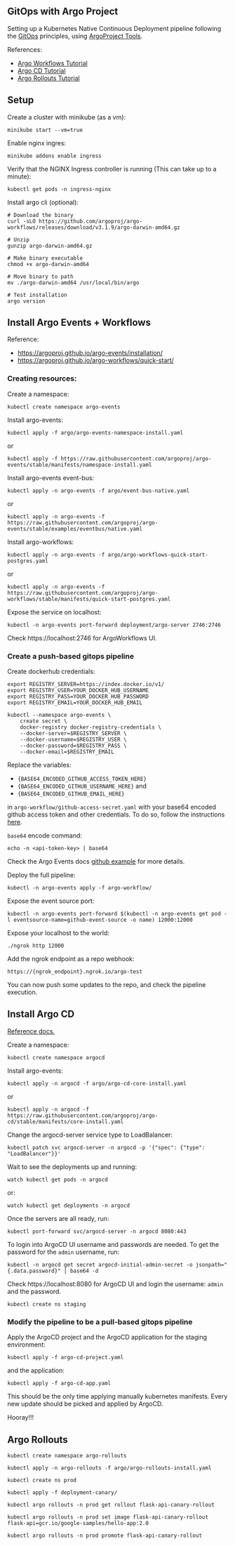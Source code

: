 ## GitOps with Argo Project
Setting up a Kubernetes Native Continuous Deployment pipeline following the 
[GitOps](https://www.gitops.tech/) principles, using 
[ArgoProject Tools](https://argoproj.github.io/).

References:
- [Argo Workflows Tutorial](https://www.youtube.com/watch?v=UMaivwrAyTA)
- [Argo CD Tutorial](https://www.youtube.com/watch?v=vpWQeoaiRM4)
- [Argo Rollouts Tutorial](https://www.youtube.com/watch?v=84Ky0aPbHvY)


## Setup

Create a cluster with minikube (as a vm):
```
minikube start --vm=true
```

Enable nginx ingres:
```
minikube addons enable ingress
```

Verify that the NGINX Ingress controller is running (This can take up to a minute):
```
kubectl get pods -n ingress-nginx
```


Install argo cli (optional):
```
# Download the binary
curl -sLO https://github.com/argoproj/argo-workflows/releases/download/v3.1.9/argo-darwin-amd64.gz

# Unzip
gunzip argo-darwin-amd64.gz

# Make binary executable
chmod +x argo-darwin-amd64

# Move binary to path
mv ./argo-darwin-amd64 /usr/local/bin/argo

# Test installation
argo version
```

## Install Argo Events + Workflows

Reference:
- https://argoproj.github.io/argo-events/installation/
- https://argoproj.github.io/argo-workflows/quick-start/

### Creating resources:

Create a namespace:
```
kubectl create namespace argo-events
```

Install argo-events:
```
kubectl apply -f argo/argo-events-namespace-install.yaml
```

or

```
kubectl apply -f https://raw.githubusercontent.com/argoproj/argo-events/stable/manifests/namespace-install.yaml
```

Install argo-events event-bus:
```
kubectl apply -n argo-events -f argo/event-bus-native.yaml
```

or

```
kubectl apply -n argo-events -f https://raw.githubusercontent.com/argoproj/argo-events/stable/examples/eventbus/native.yaml
```

Install argo-workflows:
```
kubectl apply -n argo-events -f argo/argo-workflows-quick-start-postgres.yaml
```

or

```
kubectl apply -n argo-events -f https://raw.githubusercontent.com/argoproj/argo-workflows/stable/manifests/quick-start-postgres.yaml
```

Expose the service on localhost:
```
kubectl -n argo-events port-forward deployment/argo-server 2746:2746
```

Check https://localhost:2746 for ArgoWorkflows UI.

### Create a push-based gitops pipeline

Create dockerhub credentials:

```
export REGISTRY_SERVER=https://index.docker.io/v1/
export REGISTRY_USER=YOUR_DOCKER_HUB_USERNAME
export REGISTRY_PASS=YOUR_DOCKER_HUB_PASSWORD
export REGISTRY_EMAIL=YOUR_DOCKER_HUB_EMAIL
```

```
kubectl --namespace argo-events \
    create secret \
    docker-registry docker-registry-credentials \
    --docker-server=$REGISTRY_SERVER \
    --docker-username=$REGISTRY_USER \
    --docker-password=$REGISTRY_PASS \
    --docker-email=$REGISTRY_EMAIL
```

Replace the variables:
- `{BASE64_ENCODED_GITHUB_ACCESS_TOKEN_HERE}` 
- `{BASE64_ENCODED_GITHUB_USERNAME_HERE}` and
- `{BASE64_ENCODED_GITHUB_EMAIL_HERE}`

in `argo-workflow/github-access-secret.yaml` with your base64 encoded github access token and other credentials. To do so, follow the instructions 
[here](https://docs.github.com/en/github/authenticating-to-github/keeping-your-account-and-data-secure/creating-a-personal-access-token).

`base64` encode command:
```
echo -n <api-token-key> | base64
```

Check the Argo Events docs [github example](https://argoproj.github.io/argo-events/eventsources/setup/github/) for more
details.

Deploy the full pipeline:
```
kubectl -n argo-events apply -f argo-workflow/
```

Expose the event source port:
```
kubectl -n argo-events port-forward $(kubectl -n argo-events get pod -l eventsource-name=github-event-source -o name) 12000:12000
```

Expose your localhost to the world:
```
./ngrok http 12000
```

Add the ngrok endpoint as a repo webhook:
```
https://{ngrok_endpoint}.ngrok.io/argo-test
```

You can now push some updates to the repo, and check the pipeline execution. 


## Install Argo CD

[Reference docs.](https://argo-cd.readthedocs.io/en/stable/getting_started/)

Create a namespace:
```
kubectl create namespace argocd
```

Install argo-events:
```
kubectl apply -n argocd -f argo/argo-cd-core-install.yaml
```

or

```
kubectl apply -n argocd -f https://raw.githubusercontent.com/argoproj/argo-cd/stable/manifests/core-install.yaml
```

Change the argocd-server service type to LoadBalancer:
```
kubectl patch svc argocd-server -n argocd -p '{"spec": {"type": "LoadBalancer"}}'
```

Wait to see the deployments up and running:
```
watch kubectl get pods -n argocd
```

or:
```
watch kubectl get deployments -n argocd
```

Once the servers are all ready, run:
```
kubectl port-forward svc/argocd-server -n argocd 8080:443
```

To login into ArgoCD UI username and passwords are needed.
To get the password for the `admin` username, run:
```
kubectl -n argocd get secret argocd-initial-admin-secret -o jsonpath="{.data.password}" | base64 -d
```

Check https://localhost:8080 for ArgoCD UI and login the username: `admin` and the password.

```
kubectl create ns staging
```

### Modify the pipeline to be a pull-based gitops pipeline

Apply the ArgoCD project and the ArgoCD application for the staging environment:
```
kubectl apply -f argo-cd-project.yaml
```

and the application:
```
kubectl apply -f argo-cd-app.yaml
```

This should be the only time applying manually kubernetes manifests. Every new update
should be picked and applied by ArgoCD.

Hooray!!!


## Argo Rollouts

```
kubectl create namespace argo-rollouts
```

```
kubectl apply -n argo-rollouts -f argo/argo-rollouts-install.yaml
```

```
kubectl create ns prod
```

```
kubectl apply -f deployment-canary/
```

```
kubectl argo rollouts -n prod get rollout flask-api-canary-rollout
```

```
kubectl argo rollouts -n prod set image flask-api-canary-rollout flask-api=gcr.io/google-samples/hello-app:2.0
```

```
kubectl argo rollouts -n prod promote flask-api-canary-rollout
```